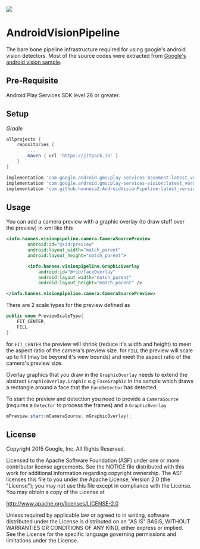 [![](https://jitpack.io/v/hannesa2/AndroidVisionPipeline.svg)](https://jitpack.io/#hannesa2/AndroidVisionPipeline)

# AndroidVisionPipeline
The bare bone pipeline infrastructure required for using google's android vision detectors. Most of the source codes were extracted from [Google's android vision sample](https://github.com/googlesamples/android-vision).

## Pre-Requisite
Android Play Services SDK level 26 or greater.

## Setup
*Gradle*
```groovy
allprojects {
    repositories {
        ...
        maven { url 'https://jitpack.io' }
    }
}
```
```groovy
implementation 'com.google.android.gms:play-services-basement:latest_version'
implementation 'com.google.android.gms:play-services-vision:latest_version'
implementation 'com.github.hannesa2:AndroidVisionPipeline:latest_version'
```

## Usage
You can add a camera preview with a graphic overlay (to draw stuff over the preview) in xml like this
```xml
<info.hannes.visionpipeline.camera.CameraSourcePreview
        android:id="@+id/preview"
        android:layout_width="match_parent"
        android:layout_height="match_parent">

        <info.hannes.visionpipeline.GraphicOverlay
            android:id="@+id/faceOverlay"
            android:layout_width="match_parent"
            android:layout_height="match_parent" />

</info.hannes.visionpipeline.camera.CameraSourcePreview>
```
There are 2 scale types for the preview defined as 
```java
public enum PreviewScaleType{
    FIT_CENTER,
    FILL
}
```
for `FIT_CENTER` the preview will shrink (reduce it's width and height) to meet the aspect ratio of the camera's preview size.
for `FILL` the preview will scale up to fill (may be beyond it's view bounds) and meet the aspect ratio of the camera's preview size.

Overlay graphics that you draw in the `GraphicOverlay` needs to extend the abstract `GraphicOverlay.Graphic` e.g `FaceGraphic` in the sample which draws a rectangle around a face that the `FaceDetector` has detected. 

To start the preview and detection you need to provide a `CameraSource` (requires a `Detector` to process the frames) and a `GraphicOverlay` 
```java
mPreview.start(mCameraSource, mGraphicOverlay);
```

## License
Copyright 2015 Google, Inc. All Rights Reserved.

Licensed to the Apache Software Foundation (ASF) under one or more contributor license agreements. See the NOTICE file distributed with this work for additional information regarding copyright ownership. The ASF licenses this file to you under the Apache License, Version 2.0 (the "License"); you may not use this file except in compliance with the License. You may obtain a copy of the License at

http://www.apache.org/licenses/LICENSE-2.0

Unless required by applicable law or agreed to in writing, software distributed under the License is distributed on an "AS IS" BASIS, WITHOUT WARRANTIES OR CONDITIONS OF ANY KIND, either express or implied. See the License for the specific language governing permissions and limitations under the License.
